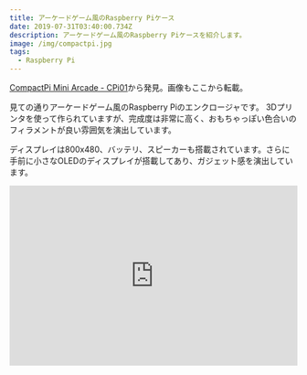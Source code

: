```yaml
---
title: アーケードゲーム風のRaspberry Piケース
date: 2019-07-31T03:40:00.734Z
description: アーケードゲーム風のRaspberry Piケースを紹介します。
image: /img/compactpi.jpg
tags:
  - Raspberry Pi
---
```

[CompactPi Mini Arcade - CPi01](https://www.tindie.com/products/kumodot/compactpi-mini-arcade-cpi01/)から発見。画像もここから転載。

見ての通りアーケードゲーム風のRaspberry Piのエンクロージャです。
3Dプリンタを使って作られていますが、完成度は非常に高く、おもちゃっぽい色合いのフィラメントが良い雰囲気を演出しています。

ディスプレイは800x480、バッテリ、スピーカーも搭載されています。さらに手前に小さなOLEDのディスプレイが搭載してあり、ガジェット感を演出しています。

<iframe width="100%" height="315" src="https://www.youtube.com/embed/y_lF4JtFcwE" frameborder="0" allow="accelerometer; autoplay; encrypted-media; gyroscope; picture-in-picture" allowfullscreen></iframe>
